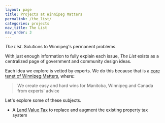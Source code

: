 ```yaml
---
layout: page
title: Projects at Winnipeg Matters
permalink: /the_list/
categories: projects
nav_title: The List
nav_order: 3
---
```


*The List*. Solutions to Winnipeg's permanent problems.

With just enough information to fully explain each issue, *The List* exists as a centralized page of government and community design ideas.

Each idea we explore is vetted by experts. We do this because that is a [core tenet of Winnipeg Matters](/about), where:

> We create easy and hard wins for Manitoba, Winnipeg and Canada from experts' advice

Let's explore some of these subjects.

* A [Land Value Tax](/lvt) to replace and augment the existing property tax system

